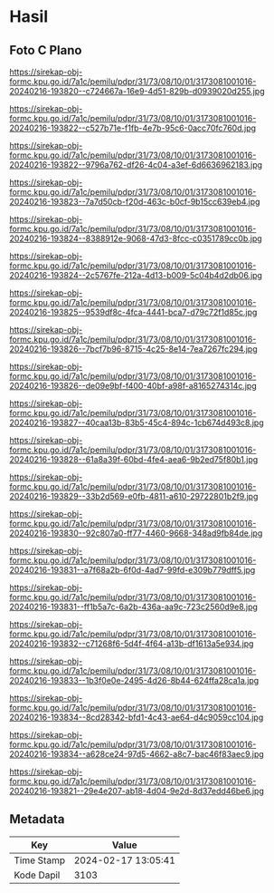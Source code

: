# Hasil

## Foto C Plano

https://sirekap-obj-formc.kpu.go.id/7a1c/pemilu/pdpr/31/73/08/10/01/3173081001016-20240216-193820--c724667a-16e9-4d51-829b-d0939020d255.jpg

https://sirekap-obj-formc.kpu.go.id/7a1c/pemilu/pdpr/31/73/08/10/01/3173081001016-20240216-193822--c527b71e-f1fb-4e7b-95c6-0acc70fc760d.jpg

https://sirekap-obj-formc.kpu.go.id/7a1c/pemilu/pdpr/31/73/08/10/01/3173081001016-20240216-193822--9796a762-df26-4c04-a3ef-6d6636962183.jpg

https://sirekap-obj-formc.kpu.go.id/7a1c/pemilu/pdpr/31/73/08/10/01/3173081001016-20240216-193823--7a7d50cb-f20d-463c-b0cf-9b15cc639eb4.jpg

https://sirekap-obj-formc.kpu.go.id/7a1c/pemilu/pdpr/31/73/08/10/01/3173081001016-20240216-193824--8388912e-9068-47d3-8fcc-c0351789cc0b.jpg

https://sirekap-obj-formc.kpu.go.id/7a1c/pemilu/pdpr/31/73/08/10/01/3173081001016-20240216-193824--2c5767fe-212a-4d13-b009-5c04b4d2db06.jpg

https://sirekap-obj-formc.kpu.go.id/7a1c/pemilu/pdpr/31/73/08/10/01/3173081001016-20240216-193825--9539df8c-4fca-4441-bca7-d79c72f1d85c.jpg

https://sirekap-obj-formc.kpu.go.id/7a1c/pemilu/pdpr/31/73/08/10/01/3173081001016-20240216-193826--7bcf7b96-8715-4c25-8e14-7ea7267fc294.jpg

https://sirekap-obj-formc.kpu.go.id/7a1c/pemilu/pdpr/31/73/08/10/01/3173081001016-20240216-193826--de09e9bf-f400-40bf-a98f-a8165274314c.jpg

https://sirekap-obj-formc.kpu.go.id/7a1c/pemilu/pdpr/31/73/08/10/01/3173081001016-20240216-193827--40caa13b-83b5-45c4-894c-1cb674d493c8.jpg

https://sirekap-obj-formc.kpu.go.id/7a1c/pemilu/pdpr/31/73/08/10/01/3173081001016-20240216-193828--61a8a39f-60bd-4fe4-aea6-9b2ed75f80b1.jpg

https://sirekap-obj-formc.kpu.go.id/7a1c/pemilu/pdpr/31/73/08/10/01/3173081001016-20240216-193829--33b2d569-e0fb-4811-a610-29722801b2f9.jpg

https://sirekap-obj-formc.kpu.go.id/7a1c/pemilu/pdpr/31/73/08/10/01/3173081001016-20240216-193830--92c807a0-ff77-4460-9668-348ad9fb84de.jpg

https://sirekap-obj-formc.kpu.go.id/7a1c/pemilu/pdpr/31/73/08/10/01/3173081001016-20240216-193831--a7f68a2b-6f0d-4ad7-99fd-e309b779dff5.jpg

https://sirekap-obj-formc.kpu.go.id/7a1c/pemilu/pdpr/31/73/08/10/01/3173081001016-20240216-193831--ff1b5a7c-6a2b-436a-aa9c-723c2560d9e8.jpg

https://sirekap-obj-formc.kpu.go.id/7a1c/pemilu/pdpr/31/73/08/10/01/3173081001016-20240216-193832--c71268f6-5d4f-4f64-a13b-df1613a5e934.jpg

https://sirekap-obj-formc.kpu.go.id/7a1c/pemilu/pdpr/31/73/08/10/01/3173081001016-20240216-193833--1b3f0e0e-2495-4d26-8b44-624ffa28ca1a.jpg

https://sirekap-obj-formc.kpu.go.id/7a1c/pemilu/pdpr/31/73/08/10/01/3173081001016-20240216-193834--8cd28342-bfd1-4c43-ae64-d4c9059cc104.jpg

https://sirekap-obj-formc.kpu.go.id/7a1c/pemilu/pdpr/31/73/08/10/01/3173081001016-20240216-193834--a628ce24-97d5-4662-a8c7-bac46f83aec9.jpg

https://sirekap-obj-formc.kpu.go.id/7a1c/pemilu/pdpr/31/73/08/10/01/3173081001016-20240216-193821--29e4e207-ab18-4d04-9e2d-8d37edd46be6.jpg


## Metadata

| Key        | Value               |
| ---------- | ------------------- |
| Time Stamp | 2024-02-17 13:05:41 |
| Kode Dapil | 3103                |



